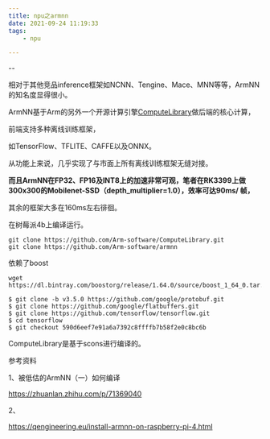 ```yaml
---
title: npu之armnn
date: 2021-09-24 11:19:33
tags:
	- npu

---
```


--

相对于其他竞品inference框架如NCNN、Tengine、Mace、MNN等等，ArmNN的知名度显得很小。

ArmNN基于Arm的另外一个开源计算引擎[ComputeLibrary](https://link.zhihu.com/?target=https%3A//github.com/ARM-software/ComputeLibrary)做后端的核心计算，

前端支持多种离线训练框架，

如TensorFlow、TFLITE、CAFFE以及ONNX。

从功能上来说，几乎实现了与市面上所有离线训练框架无缝对接。

**而且ArmNN在FP32、FP16及INT8上的加速非常可观，笔者在RK3399上做300x300的Mobilenet-SSD（depth_multiplier=1.0），效率可达90ms/ 帧，**

其余的框架大多在160ms左右徘徊。



在树莓派4b上编译运行。

```
git clone https://github.com/Arm-software/ComputeLibrary.git
git clone https://github.com/Arm-software/armnn
```

依赖了boost

```
wget https://dl.bintray.com/boostorg/release/1.64.0/source/boost_1_64_0.tar.bz2
```

```
$ git clone -b v3.5.0 https://github.com/google/protobuf.git
$ git clone https://github.com/google/flatbuffers.git
$ git clone https://github.com/tensorflow/tensorflow.git
$ cd tensorflow
$ git checkout 590d6eef7e91a6a7392c8ffffb7b58f2e0c8bc6b
```

ComputeLibrary是基于scons进行编译的。



参考资料

1、被低估的ArmNN（一）如何编译

https://zhuanlan.zhihu.com/p/71369040

2、

https://qengineering.eu/install-armnn-on-raspberry-pi-4.html

